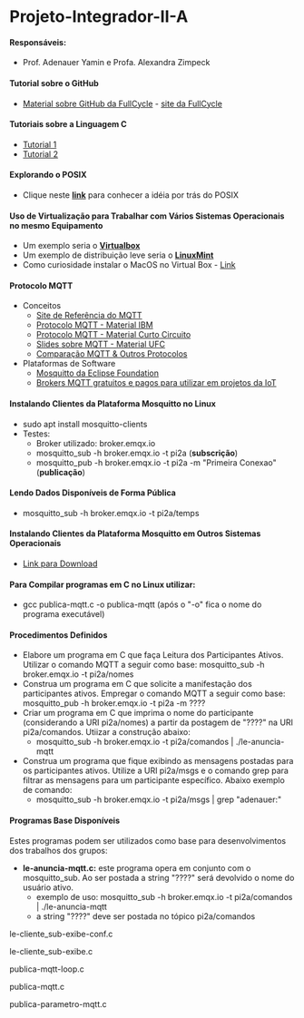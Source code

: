 # Projeto-Integrador-II-A

#### Responsáveis:
  * Prof. Adenauer Yamin e Profa. Alexandra Zimpeck

#### Tutorial sobre o GitHub
  * [Material sobre GitHub da FullCycle](https://fullcycle.com.br/git-e-github/) - [site da FullCycle](https://fullcycle.com.br/)

#### Tutoriais sobre a Linguagem C
  * [Tutorial 1](https://pt.wikibooks.org/wiki/Programar_em_C)
  * [Tutorial 2](https://wiki.ifsc.edu.br/mediawiki/index.php/AULA_5_-_Introdu%C3%A7%C3%A3o_%C3%A0_Linguagem_C_-_FIC#INTRODU.C3.87.C3.83O)

#### Explorando o POSIX
  * Clique neste **[link](https://pt.wikipedia.org/wiki/POSIX)** para conhecer a idéia por trás do POSIX

#### Uso de Virtualização para Trabalhar com Vários Sistemas Operacionais no mesmo Equipamento
  * Um exemplo seria o **[Virtualbox](https://www.virtualbox.org/)**
  * Um exemplo de distribuição leve seria o **[LinuxMint](https://linuxmint.com/)**
  * Como curiosidade instalar o MacOS no Virtual Box - [Link](https://youtu.be/Tru8CDZkpiY)

#### Protocolo MQTT
  * Conceitos
    * [Site de Referência do MQTT](https://mqtt.org/)
    * [Protocolo MQTT - Material IBM](https://www.ibm.com/developerworks/br/library/iot-mqtt-why-good-for-iot/index.html)
    * [Protocolo MQTT - Material Curto Circuito](https://www.curtocircuito.com.br/blog/introducao-ao-mqtt/)
    * [Slides sobre MQTT - Material UFC](https://pt.slideshare.net/MaurcioMoreiraNeto/protocolo-mqtt-redes-de-computadores)
    * [Comparação MQTT & Outros Protocolos](https://medium.com/internet-das-coisas/iot-05-dando-uma-breve-an%C3%A1lise-no-protocolo-mqtt-e404e977fbb6)
  * Plataformas de Software
    * [Mosquitto da Eclipse Foundation](https://mosquitto.org)
    * [Brokers MQTT gratuitos e pagos para utilizar em projetos da IoT](https://diyprojects.io/8-online-mqtt-brokers-iot-connected-objects-cloud/#.XzfHmEl7nUI)


#### Instalando Clientes da Plataforma Mosquitto no Linux

* sudo apt install mosquitto-clients
* Testes: 
  * Broker utilizado: broker.emqx.io
  * mosquitto_sub -h broker.emqx.io -t pi2a  (**subscrição**)
  * mosquitto_pub -h broker.emqx.io -t pi2a -m "Primeira Conexao"   (**publicação**)

#### Lendo Dados Disponíveis de Forma Pública

  * mosquitto_sub -h broker.emqx.io -t pi2a/temps

#### Instalando Clientes da Plataforma Mosquitto em Outros Sistemas Operacionais

* [Link para Download](https://mosquitto.org/download/)

#### Para Compilar programas em C no Linux utilizar:
* gcc publica-mqtt.c -o publica-mqtt  (após o "-o" fica o nome do programa executável)

#### Procedimentos Definidos
* Elabore um programa em C que faça Leitura dos Participantes Ativos. Utilizar o comando MQTT a seguir como base: mosquitto_sub -h broker.emqx.io -t pi2a/nomes
* Construa um programa em C que solicite a manifestação dos participantes ativos. Empregar o comando MQTT a seguir como base: mosquitto_pub -h broker.emqx.io -t pi2a -m ????
* Criar um programa em C que imprima o nome do participante (considerando a URI pi2a/nomes) a partir da postagem de "????" na URI pi2a/comandos. Utiizar a construção abaixo:
   * mosquitto_sub -h broker.emqx.io -t pi2a/comandos | ./le-anuncia-mqtt
* Construa um programa que fique exibindo as mensagens postadas para os participantes ativos. Utilize a URI pi2a/msgs e o comando grep para filtrar as mensagens para um participante específico. Abaixo exemplo de comando:
   *  mosquitto_sub -h broker.emqx.io -t pi2a/msgs | grep "adenauer:"

#### Programas Base Disponíveis

Estes programas podem ser utilizados como base para desenvolvimentos dos trabalhos dos grupos:

* **le-anuncia-mqtt.c:** este programa opera em conjunto com o mosquitto_sub. Ao ser postada a string "????" será devolvido o nome do usuário ativo.
  * exemplo de uso: mosquitto_sub -h broker.emqx.io -t pi2a/comandos | ./le-anuncia-mqtt
  * a string "????" deve ser postada no tópico pi2a/comandos

le-cliente_sub-exibe-conf.c

le-cliente_sub-exibe.c

publica-mqtt-loop.c

publica-mqtt.c

publica-parametro-mqtt.c 
